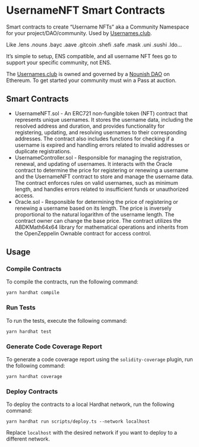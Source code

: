 # UsernameNFT Smart Contracts

Smart contracts to create “Username NFTs” aka a Community Namespace for your project/DAO/community. Used by [Usernames.club](https://usernames.club/).

Like .lens .nouns .bayc .aave .gitcoin .shefi .safe .mask .uni .sushi .ldo…

It’s simple to setup, ENS compatible, and all username NFT fees go to support your specific community, not ENS.

The [Usernames.club](https://usernames.club/) is owned and governed by a [Nounish DAO](https://nouns.build/dao/0xcbfea5c61aa7492610bdda80a927291b485e6f95/12) on Ethereum. To get started your community must win a Pass at auction.

## Smart Contracts

- UsernameNFT.sol - An ERC721 non-fungible token (NFT) contract that represents unique usernames. It stores the username data, including the resolved address and duration, and provides functionality for registering, updating, and resolving usernames to their corresponding addresses. The contract also includes functions for checking if a username is expired and handling errors related to invalid addresses or duplicate registrations.
- UsernameController.sol - Responsible for managing the registration, renewal, and updating of usernames. It interacts with the Oracle contract to determine the price for registering or renewing a username and the UsernameNFT contract to store and manage the username data. The contract enforces rules on valid usernames, such as minimum length, and handles errors related to insufficient funds or unauthorized access.
- Oracle.sol - Responsible for determining the price of registering or renewing a username based on its length. The price is inversely proportional to the natural logarithm of the username length. The contract owner can change the base price. The contract utilizes the ABDKMath64x64 library for mathematical operations and inherits from the OpenZeppelin Ownable contract for access control.

## Usage

### Compile Contracts

To compile the contracts, run the following command:

```
yarn hardhat compile
```

### Run Tests

To run the tests, execute the following command:

```
yarn hardhat test
```

### Generate Code Coverage Report

To generate a code coverage report using the `solidity-coverage` plugin, run the following command:

```
yarn hardhat coverage
```

### Deploy Contracts

To deploy the contracts to a local Hardhat network, run the following command:

```
yarn hardhat run scripts/deploy.ts --network localhost
```

Replace `localhost` with the desired network if you want to deploy to a different network.
